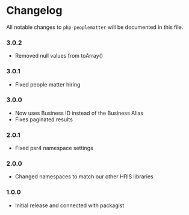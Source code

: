 # Changelog

All notable changes to `php-peoplematter` will be documented in this file.

### 3.0.2
- Removed null values from toArray()

### 3.0.1
- Fixed people matter hiring

### 3.0.0
- Now uses Business ID instead of the Business Alias
- Fixes paginated results

### 2.0.1
- Fixed psr4 namespace settings

### 2.0.0
- Changed namespaces to match our other HRIS libraries

### 1.0.0
- Initial release and connected with packagist
